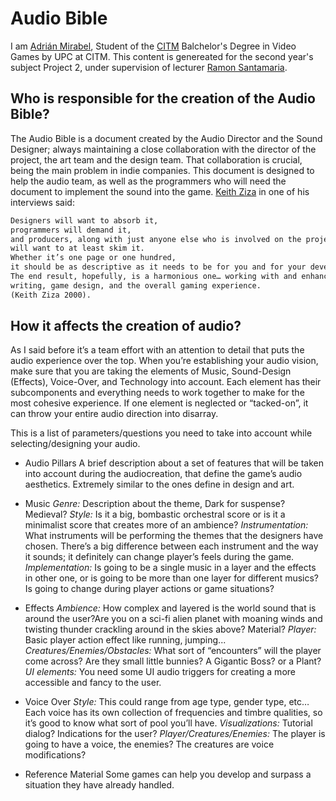 # Audio Bible

I am [Adrián Mirabel](https://www.linkedin.com/in/m1r4b3l/), Student of the [CITM](https://www.citm.upc.edu/ing/estudis/graus-videojocs/) Balchelor's Degree in Video Games by UPC at CITM. This content is genereated for the second year's subject Project 2, under supervision of lecturer [Ramon Santamaria](https://www.linkedin.com/in/raysan/).

## Who is responsible for the creation of the Audio Bible?

The Audio Bible is a document created by the Audio Director and the Sound Designer; always maintaining a close collaboration with the director of the project, the art team and the design team.
That collaboration is crucial, being the main problem in indie companies.
This document is designed to help the audio team, as well as the programmers who will need the document to implement the sound into the game. 
[Keith Ziza](http://keithzizza.com/) in one of his interviews said:

```markdown
Designers will want to absorb it, 
programmers will demand it, 
and producers, along with just anyone else who is involved on the project, 
will want to at least skim it. 
Whether it’s one page or one hundred, 
it should be as descriptive as it needs to be for you and for your development team. 
The end result, hopefully, is a harmonious one… working with and enhancing graphics, 
writing, game design, and the overall gaming experience. 
(Keith Ziza 2000).
```

## How it affects the creation of audio?

As I said before it’s a team effort with an attention to detail that puts the audio experience over the top.  When you’re establishing your audio vision, make sure that you are taking the elements of Music, Sound-Design (Effects), Voice-Over, and Technology into account.  Each element has their subcomponents and everything needs to work together to make for the most cohesive experience.  If one element is neglected or “tacked-on”, it can throw your entire audio direction into disarray.

This is a list of parameters/questions you need to take into account while selecting/designing your audio.

- Audio Pillars
A brief description about a set of features that will be taken into account during the audiocreation, that define the game’s audio aesthetics. Extremely similar to the ones define in design and art.

- Music
_Genre:_ Description about the theme, Dark for suspense? Medieval?
_Style:_ Is it a big, bombastic orchestral score or is it a minimalist score that creates more of an ambience?
_Instrumentation:_ What instruments will be performing the themes that the designers have chosen. There’s a big difference between each instrument and the way it sounds; it definitely can change player’s feels during the game.
_Implementation:_ Is going to be a single music in a layer and the effects in other one, or is going to be more than one layer for different musics? Is going to change during player actions or game situations?

- Effects
_Ambience:_ How complex and layered is the world sound that is around the user?Are you on a sci-fi alien planet with moaning winds and twisting thunder crackling around in the skies above? Material?
_Player:_ Basic player action effect like running, jumping...
_Creatures/Enemies/Obstacles:_ What sort of “encounters” will the player come across?
Are they small little bunnies? A Gigantic Boss? or a Plant?
_UI elements:_ You need some UI audio triggers for creating a more accessible and fancy to the user.

- Voice Over
_Style:_ This could range from age type, gender type, etc…Each voice has its own collection of frequencies and timbre qualities, so it’s good to know what sort of pool you’ll have.
_Visualizations:_ Tutorial dialog? Indications for the user?
_Player/Creatures/Enemies:_ The player is going to have a voice, the enemies? The creatures are voice modifications?

- Reference Material
Some games can help you develop and surpass a situation they have already handled. 
